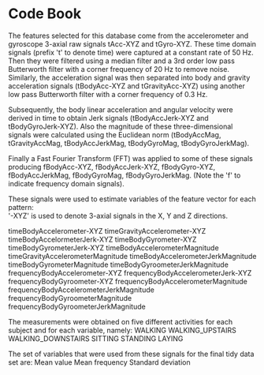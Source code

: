 # Code Book

The features selected for this database come from the accelerometer and gyroscope 3-axial raw signals tAcc-XYZ and tGyro-XYZ. These time domain signals (prefix 't' to denote time) were captured at a constant rate of 50 Hz. Then they were filtered using a median filter and a 3rd order low pass Butterworth filter with a corner frequency of 20 Hz to remove noise. Similarly, the acceleration signal was then separated into body and gravity acceleration signals (tBodyAcc-XYZ and tGravityAcc-XYZ) using another low pass Butterworth filter with a corner frequency of 0.3 Hz. 

Subsequently, the body linear acceleration and angular velocity were derived in time to obtain Jerk signals (tBodyAccJerk-XYZ and tBodyGyroJerk-XYZ). Also the magnitude of these three-dimensional signals were calculated using the Euclidean norm (tBodyAccMag, tGravityAccMag, tBodyAccJerkMag, tBodyGyroMag, tBodyGyroJerkMag). 

Finally a Fast Fourier Transform (FFT) was applied to some of these signals producing fBodyAcc-XYZ, fBodyAccJerk-XYZ, fBodyGyro-XYZ, fBodyAccJerkMag, fBodyGyroMag, fBodyGyroJerkMag. (Note the 'f' to indicate frequency domain signals). 

These signals were used to estimate variables of the feature vector for each pattern:  
'-XYZ' is used to denote 3-axial signals in the X, Y and Z directions.

  timeBodyAccelerometer-XYZ
  timeGravityAccelerometer-XYZ
  timeBodyAccelormeterJerk-XYZ
  timeBodyGyrometer-XYZ
  timeBodyGyrometerJerk-XYZ
  timeBodyAccelerometerMagnitude
  timeGravityAccelerometerMagnitude
  timeBodyAccelerometerJerkMagnitude
  timeBodyGyrometerMagnitude
  timeBodyGyroometerJerkMagnitude
  frequencyBodyAccelerometer-XYZ
  frequencyBodyAccelerometerJerk-XYZ
  frequencyBodyGyroometer-XYZ
  frequencyBodyAccelerometerMagnitude
  frequencyBodyAccelerometerJerkMagnitude
  frequencyBodyGyroometerMagnitude
  frequencyBodyGyroometerJerkMagnitude
  
The measurements were obtained on five different activities for each subject and for each variable, namely:
  WALKING
  WALKING_UPSTAIRS
  WALKING_DOWNSTAIRS
  SITTING
  STANDING
  LAYING

The set of variables that were used from these signals for the final tidy data set are: 
  Mean value
  Mean frequency
  Standard deviation
  
